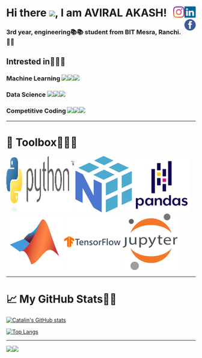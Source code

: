 # Hi there <img src="https://raw.githubusercontent.com/MartinHeinz/MartinHeinz/master/wave.gif" width="30px">, I am AVIRAL AKASH! <a href="https://www.linkedin.com/in/aviral-akash-54a929213/"><img src="linkedin-icon-2.svg" height="30px" width="30px" align="right"></a> <a href="https://www.instagram.com/_avi.kash_/"><img src="instagram-2016-6.svg" height="30px" width="30px" align="right"></a>  <a href="https://www.facebook.com/aviral.akash"><img src="facebook-3.svg" height="30px" width="30px" align="right"></a>
  
### 3rd year, engineering📚📚 student from BIT Mesra, Ranchi.🏫🏫<p>


## Intrested in🔻🔻🔻 <p>
### Machine Learning <img src="https://tenor.com/view/robot-joypixels-look-around-android-hardworking-gif-17554204.gif" width="40px"><img src="https://tenor.com/view/robot-joypixels-look-around-android-hardworking-gif-17554204.gif" width="40px"><img src="https://tenor.com/view/robot-joypixels-look-around-android-hardworking-gif-17554204.gif" width="40px"><p>
### Data Science <img src="https://tenor.com/view/flow-computer-gif-21941444.gif" width="40px"><img src="https://tenor.com/view/flow-computer-gif-21941444.gif" width="40px"><img src="https://tenor.com/view/flow-computer-gif-21941444.gif" width="40px"><p>
### Competitive Coding <img src="https://tenor.com/view/cyberpunk-hacker-gif-5648977.gif" width="40px"><img src="https://tenor.com/view/cyberpunk-hacker-gif-5648977.gif" width="40px"><img src="https://tenor.com/view/cyberpunk-hacker-gif-5648977.gif" width="40px"><p>

---

# 🧰 Toolbox🔻🔻🔻


<img src="python-3.svg" alt="PYTHON Logo" width="180" height="150"> <img src="numpy-1.svg" alt="NUMPY Logo" width="150" height="150"> <img src="pandas-original-wordmark.svg" alt="PANDAS Logo" width="150" height="150"> <img src="matlab-original.svg" alt="MATLAB Logo" width="150" height="150"> <img src="tensorflow-original-wordmark.svg" alt="TENSORFLOW Logo" width="150" height="150"> <img src="jupyter-original-wordmark.svg" alt="JUPITER Logo" width="150" height="150">  

---


# &#x1f4c8; My GitHub Stats🔻🔻



[![Catalin's GitHub stats](https://github-readme-stats.vercel.app/api?username=AVIRALAKASH&theme=radical)](https://github.com/anuraghazra/github-readme-stats)

[![Top Langs](https://github-readme-stats.vercel.app/api/top-langs/?username=AVIRALAKASH&hide=java,html,css&theme=radical)](https://github.com/anuraghazra/github-readme-stats)

---
<img src="https://tenor.com/view/thanks-thankyou-gif-19723105.gif" width="150px" ><img src="https://tenor.com/view/thanks-thankyou-gif-19723105.gif" width="150px" >







